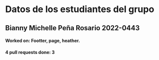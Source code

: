 # Datos de los estudiantes del grupo

## Bianny Michelle Peña Rosario 2022-0443
<h4>Worked on: Footter, page, heather.</h4>
<h4>4 pull requests done: 3</h4>

